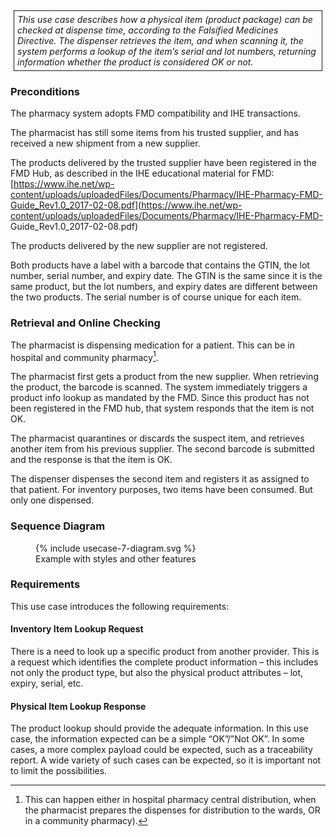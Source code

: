 <style>
  .table-usecase {
    width: 100%;
  }

  .table-usecase > thead > tr > th,
  .table-usecase > tbody > tr > th,
  .table-usecase > tfoot > tr > th,
  .table-usecase > thead > tr > td,
  .table-usecase > tbody > tr > td,
  .table-usecase > tfoot > tr > td {
    text-align: center;
  }

  .table-usecase .cell-shaded {
    background-color: #e6e6ff;
  }
  
  .table-usecase .cell-fat-bottom {
    border-bottom-width: 3px;
    border-bottom-color: #cccccc;
  }
</style>

<div style="  border: 1px solid; padding: 5px; margin: 5px;">
<i>This use case describes how a physical item (product package) can be
checked at dispense time, according to the Falsified Medicines
Directive. The dispenser retrieves the item, and when scanning it, the
system performs a lookup of the item’s serial and lot numbers, returning
information whether the product is considered OK or not.</i>
</div>

### Preconditions

The pharmacy system adopts FMD compatibility and IHE transactions.

The pharmacist has still some items from his trusted supplier, and has
received a new shipment from a new supplier.

The products delivered by the trusted supplier have been registered in
the FMD Hub, as described in the IHE educational material for FMD:
[<u>https://www.ihe.net/wp-content/uploads/uploadedFiles/Documents/Pharmacy/IHE-Pharmacy-FMD-
Guide_Rev1.0_2017-02-08.pdf</u>](https://www.ihe.net/wp-content/uploads/uploadedFiles/Documents/Pharmacy/IHE-Pharmacy-FMD-
Guide_Rev1.0_2017-02-08.pdf)

The products delivered by the new supplier are not registered.

Both products have a label with a barcode that contains the GTIN, the
lot number, serial number, and expiry date. The GTIN is the same since
it is the same product, but the lot numbers, and expiry dates are
different between the two products. The serial number is of course
unique for each item.

### Retrieval and Online Checking

The pharmacist is dispensing medication for a patient. This can be in
hospital and community pharmacy[^1].

The pharmacist first gets a product from the new supplier. When
retrieving the product, the barcode is scanned. The system immediately
triggers a product info lookup as mandated by the FMD. Since this
product has not been registered in the FMD hub, that system responds
that the item is not OK.

The pharmacist quarantines or discards the suspect item, and retrieves
another item from his previous supplier. The second barcode is submitted
and the response is that the item is OK.

The dispenser dispenses the second item and registers it as assigned to
that patient. For inventory purposes, two items have been consumed. But
only one dispensed.

### Sequence Diagram


<figure>
  {% include usecase-7-diagram.svg %}
  <figcaption>Example with styles and other features</figcaption>
</figure>

### Requirements

This use case introduces the following requirements:

#### Inventory Item Lookup Request

There is a need to look up a specific product from another provider.
This is a request which identifies the complete product information –
this includes not only the product type, but also the physical product
attributes – lot, expiry, serial, etc.

#### Physical Item Lookup Response

The product lookup should provide the adequate information. In this use
case, the information expected can be a simple “OK”/”Not OK”. In some
cases, a more complex payload could be expected, such as a traceability
report. A wide variety of such cases can be expected, so it is important
not to limit the possibilities.
<br>
<p>
</p>


[^1]: This can happen either in hospital pharmacy central distribution, when the pharmacist prepares the dispenses for distribution to the wards, OR in a community pharmacy).
